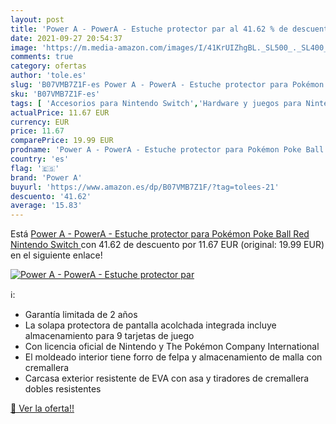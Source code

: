```yaml
---
layout: post
title: 'Power A - PowerA - Estuche protector par al 41.62 % de descuento'
date: 2021-09-27 20:54:37
image: 'https://m.media-amazon.com/images/I/41KrUIZhgBL._SL500_._SL400_.jpg'
comments: true
category: ofertas
author: 'tole.es'
slug: 'B07VMB7Z1F-es Power A - PowerA - Estuche protector para Pokémon Poke...'
sku: 'B07VMB7Z1F-es'
tags: [ 'Accesorios para Nintendo Switch','Hardware y juegos para Nintendo Switch','Videojuegos','nintendo','power a', ]
actualPrice: 11.67 EUR
currency: EUR
price: 11.67
comparePrice: 19.99 EUR
prodname: 'Power A - PowerA - Estuche protector para Pokémon Poke Ball Red  Nintendo Switch '
country: 'es'
flag: '🇪🇸'
brand: 'Power A'
buyurl: 'https://www.amazon.es/dp/B07VMB7Z1F/?tag=tolees-21'
descuento: '41.62'
average: '15.83'
---
```


Está [Power A - PowerA - Estuche protector para Pokémon Poke Ball Red  Nintendo Switch ](https://www.amazon.es/dp/B07VMB7Z1F/?tag=tolees-21) con 41.62 de descuento por 11.67 EUR (original: 19.99 EUR) en el siguiente enlace!

[![Power A - PowerA - Estuche protector par](https://m.media-amazon.com/images/I/41KrUIZhgBL._SL500_._SL400_.jpg)](https://www.amazon.es/dp/B07VMB7Z1F/?tag=tolees-21)

ℹ️:

- Garantía limitada de 2 años
- La solapa protectora de pantalla acolchada integrada incluye almacenamiento para 9 tarjetas de juego
- Con licencia oficial de Nintendo y The Pokémon Company International
- El moldeado interior tiene forro de felpa y almacenamiento de malla con cremallera
- Carcasa exterior resistente de EVA con asa y tiradores de cremallera dobles resistentes

[🛒 Ver la oferta!!](https://www.amazon.es/dp/B07VMB7Z1F/?tag=tolees-21)
